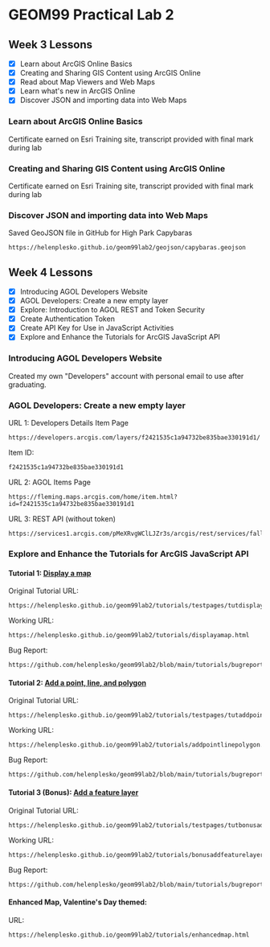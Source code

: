 # GEOM99 Practical Lab 2

## Week 3 Lessons

- [x] Learn about ArcGIS Online Basics
- [x] Creating and Sharing GIS Content using ArcGIS Online
- [x] Read about Map Viewers and Web Maps
- [x] Learn what's new in ArcGIS Online
- [x] Discover JSON and importing data into Web Maps

### Learn about ArcGIS Online Basics

Certificate earned on Esri Training site, transcript provided with final mark during lab

### Creating and Sharing GIS Content using ArcGIS Online

Certificate earned on Esri Training site, transcript provided with final mark during lab

### Discover JSON and importing data into Web Maps

Saved GeoJSON file in GitHub for High Park Capybaras
```
https://helenplesko.github.io/geom99lab2/geojson/capybaras.geojson
```

## Week 4 Lessons

- [x] Introducing AGOL Developers Website
- [x] AGOL Developers: Create a new empty layer
- [x] Explore: Introduction to AGOL REST and Token Security
- [x] Create Authentication Token
- [x] Create API Key for Use in JavaScript Activities
- [x] Explore and Enhance the Tutorials for ArcGIS JavaScript API

### Introducing AGOL Developers Website

Created my own "Developers" account with personal email to use after graduating.

### AGOL Developers: Create a new empty layer

URL 1: Developers Details Item Page
```
https://developers.arcgis.com/layers/f2421535c1a94732be835bae330191d1/
```

Item ID: 
```
f2421535c1a94732be835bae330191d1
```

URL 2: AGOL Items Page
```
https://fleming.maps.arcgis.com/home/item.html?id=f2421535c1a94732be835bae330191d1
```

URL 3: REST API (without token)
```
https://services1.arcgis.com/pMeXRvgWClLJZr3s/arcgis/rest/services/fall_geom65_tree_collection1/FeatureServer
```

### Explore and Enhance the Tutorials for ArcGIS JavaScript API

#### Tutorial 1: [Display a map](https://developers.arcgis.com/javascript/latest/tutorials/display-a-map/)

Original Tutorial URL:
```
https://helenplesko.github.io/geom99lab2/tutorials/testpages/tutdisplayamap.html
```

Working URL:
```
https://helenplesko.github.io/geom99lab2/tutorials/displayamap.html
```

Bug Report:
```
https://github.com/helenplesko/geom99lab2/blob/main/tutorials/bugreports/bugdisplayamap.md
```

#### Tutorial 2: [Add a point, line, and polygon](https://developers.arcgis.com/javascript/latest/tutorials/add-a-point-line-and-polygon/)

Original Tutorial URL:
```
https://helenplesko.github.io/geom99lab2/tutorials/testpages/tutaddpointlinepolygon.html
```

Working URL:
```
https://helenplesko.github.io/geom99lab2/tutorials/addpointlinepolygon.html
```

Bug Report:
```
https://github.com/helenplesko/geom99lab2/blob/main/tutorials/bugreports/bugaddpointlinepolygon.md
```

#### Tutorial 3 (Bonus): [Add a feature layer](https://developers.arcgis.com/javascript/latest/tutorials/add-a-feature-layer/)

Original Tutorial URL:
```
https://helenplesko.github.io/geom99lab2/tutorials/testpages/tutbonusaddfeaturelayer.html
```

Working URL:
```
https://helenplesko.github.io/geom99lab2/tutorials/bonusaddfeaturelayer.html
```

Bug Report:
```
https://github.com/helenplesko/geom99lab2/blob/main/tutorials/bugreports/bugbonusaddfeaturelayer.md
```

#### Enhanced Map, Valentine's Day themed:

URL:
```
https://helenplesko.github.io/geom99lab2/tutorials/enhancedmap.html
```